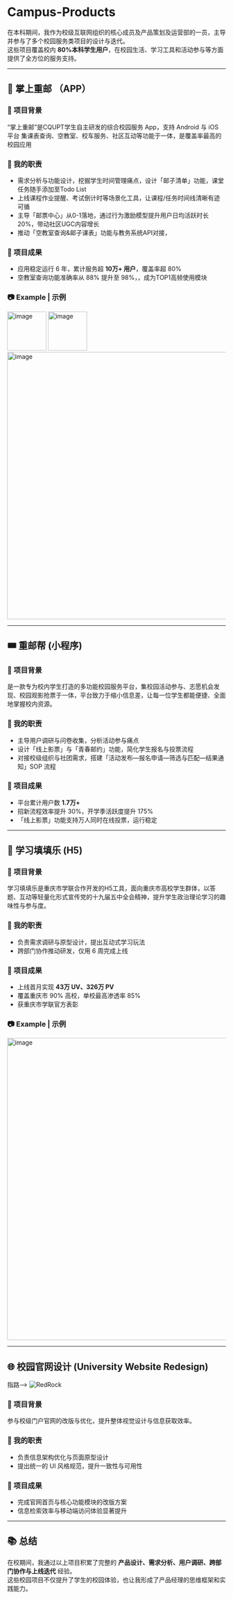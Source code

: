 # Campus-Products

在本科期间，我作为校级互联网组织的核心成员及产品策划及运营部的一员，主导并参与了多个校园服务类项目的设计与迭代。  
这些项目覆盖校内 **80%本科学生用户**，在校园生活、学习工具和活动参与等方面提供了全方位的服务支持。  

---

## 📱 掌上重邮 （APP）

### 📌 项目背景
“掌上重邮”是CQUPT学生自主研发的综合校园服务 App，支持 Android 与 iOS 平台
集课表查询、空教室、校车服务、社区互动等功能于一体，是覆盖率最高的校园应用

### 🎯 我的职责
- 需求分析与功能设计，挖掘学生时间管理痛点，设计「邮子清单」功能，课堂任务随手添加至Todo List
- 上线课程作业提醒、考试倒计时等场景化工具，让课程/任务时间线清晰有迹可循
- 主导「邮票中心」从0-1落地，通过行为激励模型提升用户日均活跃时长20%，带动社区UGC内容增长
- 推动「空教室查询&邮子课表」功能与教务系统API对接，

### 🌟 项目成果
- 应用稳定运行 6 年，累计服务超 **10万+ 用户**，覆盖率超 80%  
- 空教室查询功能准确率从 88% 提升至 98%，，成为TOP1高频使用模块

### 📷 Example | 示例
<img width="90" height="90" alt="image" src="https://github.com/user-attachments/assets/2d258269-3e9b-4505-9c59-1614b76103b7" />
<img width="90" height="90" alt="image" src="https://github.com/user-attachments/assets/2e2e0e9c-4900-4c8f-8c48-3dba60236992" />

<img width="1325" height="615" alt="image" src="https://github.com/user-attachments/assets/2ee37c90-7cc8-465b-9089-0d8799dc5388" />

---

## 🎟️ 重邮帮 (小程序)

### 📌 项目背景
是一款专为校内学生打造的多功能校园服务平台，集校园活动参与、志愿机会发现、校园观影抢票于一体，平台致力于缩小信息差，让每一位学生都能便捷、全面地掌握校内资源。

### 🎯 我的职责
- 主导用户调研与问卷收集，分析活动参与痛点  
- 设计「线上影票」与「青春邮约」功能，简化学生报名与投票流程  
- 对接校级组织与社团需求，搭建「活动发布—报名申请—筛选与匹配—结果通知」SOP 流程  

### 🌟 项目成果
- 平台累计用户数 **1.7万+**  
- 招新流程效率提升 30%，开学季活跃度提升 175%  
- 「线上影票」功能支持万人同时在线投票，运行稳定  

---

## 📝 学习填填乐 (H5)

### 📌 项目背景
学习填填乐是重庆市学联合作开发的H5工具，面向重庆市高校学生群体，以答题、互动等轻量化形式宣传党的十九届五中全会精神，提升学生政治理论学习的趣味性与参与度。

### 🎯 我的职责
- 负责需求调研与原型设计，提出互动式学习玩法  
- 跨部门协作推动研发，仅用 6 周完成上线  

### 🌟 项目成果
- 上线首月实现 **43万 UV、326万 PV**  
- 覆盖重庆市 90% 高校，单校最高渗透率 85%  
- 获重庆市学联官方表彰

### 📷 Example | 示例
<img width="1121" height="695" alt="image" src="https://github.com/user-attachments/assets/4c75e838-f061-4d46-9116-450cd8d5dac7" />

---

## 🌐 校园官网设计 (University Website Redesign)
指路--> ![RedRock](https://redrock.team/)

### 📌 项目背景
参与校级门户官网的改版与优化，提升整体视觉设计与信息获取效率。  

### 🎯 我的职责
- 负责信息架构优化与页面原型设计  
- 提出统一的 UI 风格规范，提升一致性与可用性  

### 🌟 项目成果
- 完成官网首页与核心功能模块的改版方案  
- 信息检索效率与移动端访问体验显著提升  

---

## 📚 总结
在校期间，我通过以上项目积累了完整的 **产品设计、需求分析、用户调研、跨部门协作与上线迭代** 经验。  
这些校园项目不仅提升了学生的校园体验，也让我形成了产品经理的思维框架和实践能力。  

